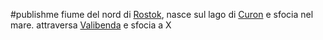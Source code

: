 #publishme 
fiume del nord di [Rostok](../Rostok.md), nasce sul lago di [Curon](../Curon.md) e sfocia nel mare. attraversa [Valibenda](../Valibenda.md) e sfocia a X